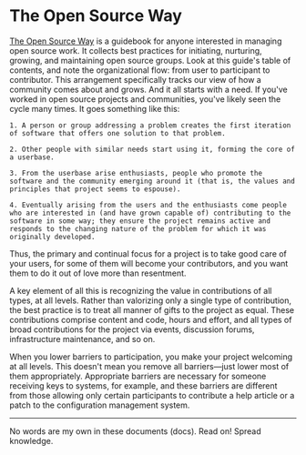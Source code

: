 # The Open Source Way #

[The Open Source Way](https://www.theopensourceway.org/) is a guidebook for anyone interested in managing open source work. It collects best practices for initiating, nurturing, growing, and maintaining open source groups. Look at this guide's table of contents, and note the organizational flow: from user to participant to contributor. This arrangement specifically tracks our view of how a community comes about and grows. And it all starts with a need. If you've worked in open source projects and communities, you've likely seen the cycle many times. It goes something like this:

    1. A person or group addressing a problem creates the first iteration of software that offers one solution to that problem.

    2. Other people with similar needs start using it, forming the core of a userbase.

    3. From the userbase arise enthusiasts, people who promote the software and the community emerging around it (that is, the values and principles that project seems to espouse).

    4. Eventually arising from the users and the enthusiasts come people who are interested in (and have grown capable of) contributing to the software in some way; they ensure the project remains active and responds to the changing nature of the problem for which it was originally developed.

Thus, the primary and continual focus for a project is to take good care of your users, for some of them will become your contributors, and you want them to do it out of love more than resentment.

A key element of all this is recognizing the value in contributions of all types, at all levels. Rather than valorizing only a single type of contribution, the best practice is to treat all manner of gifts to the project as equal. These contributions comprise content and code, hours and effort, and all types of broad contributions for the project via events, discussion forums, infrastructure maintenance, and so on.

When you lower barriers to participation, you make your project welcoming at all levels. This doesn't mean you remove all barriers—just lower most of them appropriately. Appropriate barriers are necessary for someone receiving keys to systems, for example, and these barriers are different from those allowing only certain participants to contribute a help article or a patch to the configuration management system.

* * * * 

No words are my own in these documents (docs). Read on! Spread knowledge.
